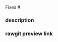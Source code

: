 <!-- This is a new pull request template for open-learning-exchange.github.io.

Please make sure to:
- add (fixes #issue_number) to the end of pull request title when applicable,
- drop a link to your new pull request in our gitter chat.

Thank you for contributing! -->

<!-- issue number this pull request resolves -->
Fixes #

### description


### rawgit preview link
<!-- rawgit link to page(s) changed -->
